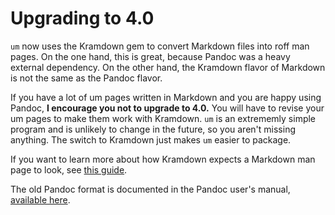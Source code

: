 # Upgrading to 4.0
`um` now uses the Kramdown gem to convert Markdown files into roff man pages.
On the one hand, this is great, because Pandoc was a heavy external dependency.
On the other hand, the Kramdown flavor of Markdown is not the same as the
Pandoc flavor.

If you have a lot of um pages written in Markdown and you are happy using
Pandoc, **I encourage you not to upgrade to 4.0.** You will have to revise your
um pages to make them work with Kramdown. `um` is an extrememly simple program
and is unlikely to change in the future, so you aren't missing anything. The
switch to Kramdown just makes `um` easier to package.

If you want to learn more about how Kramdown expects a Markdown man page to
look, see [this guide](https://kramdown.gettalong.org/converter/man.html).

The old Pandoc format is documented in the Pandoc user's manual, [available
here](https://pandoc.org/MANUAL.html#pandocs-markdown).
